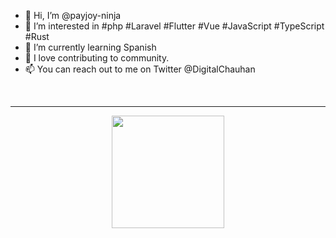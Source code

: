 - 👋 Hi, I’m @payjoy-ninja
- 👀 I’m interested in #php #Laravel #Flutter #Vue #JavaScript #TypeScript #Rust
- 🌱 I’m currently learning Spanish
- 💞️ I love contributing to community.
- 📫 You can reach out to me on Twitter @DigitalChauhan

<!---
payjoy-ninja/payjoy-ninja is a ✨ special ✨ repository because its `README.md` (this file) appears on your GitHub profile.
You can click the Preview link to take a look at your changes.
--->

<br/>
<hr />
  <div align="center">
  <a href="https://github.com/akramchauhan">
  <img height="180em" src="https://github-readme-stats.vercel.app/api/top-langs/?username=akramchauhan&layout=compact&langs_count=7&theme=gradient"/>
</div>
